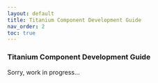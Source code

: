 ```yaml
---
layout: default
title: Titanium Component Development Guide
nav_order: 2
toc: true
---
```

### Titanium Component Development Guide

Sorry, work in progress...